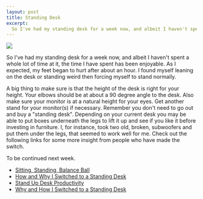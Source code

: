 ```yaml
---
layout: post
title: Standing Desk
excerpt:
  So I've had my standing desk for a week now, and albeit I haven't spent a whole lot of time at it, the time I have spent has been enjoyable. As I expected, my feet began to hurt after about an hour. I found myself leaning on the desk or standing weird then forcing myself to stand normally. 
---
```


![](http://media.tumblr.com/tumblr_lm10ltfqnq1qbs7m5.jpg)

So I've had my standing desk for a week now, and albeit I haven't spent a whole lot of time at it, the time I have spent has been enjoyable. As I expected, my feet began to hurt after about an hour. I found myself leaning on the desk or standing weird then forcing myself to stand normally. 

A big thing to make sure is that the height of the desk is right for your height. Your elbows should be at about a 90 degree angle to the desk. Also make sure your monitor is at a natural height for your eyes. Get another stand for your monitor(s) if necessary. Remember you don't need to go out and buy a "standing desk". Depending on your current desk you may be able to put boxes underneath the legs to lift it up and see if you like it before investing in furniture. I, for instance, took two old, broken, subwoofers and put them under the legs, that seemed to work well for me. Check out the following links for some more insight from people who have made the switch.

To be continued next week.

- [Sitting, Standing, Balance Ball](http://hivelogic.com/articles/sitting-standing-balance-ball/)  
- [How and Why I Switched to a Standing Desk](http://smarterware.org/7102/how-and-why-i-switched-to-a-standing-desk)  
- [Stand Up Desk Productivity](http://freestylemind.com/stand-up-desk-productivity)  
- [Why and How I Switched to a Standing Desk](http://lifehacker.com/5735528/why-and-how-i-switched-to-a-standing-desk)